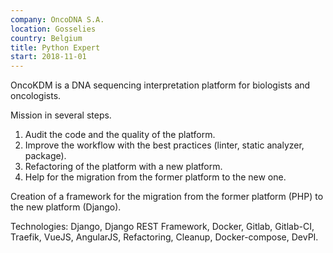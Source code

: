 ```yaml
---
company: OncoDNA S.A.
location: Gosselies
country: Belgium
title: Python Expert
start: 2018-11-01
---
```


OncoKDM is a DNA sequencing interpretation platform for biologists and
oncologists.

Mission in several steps.

1. Audit the code and the quality of the platform.
2. Improve the workflow with the best practices (linter, static analyzer,
   package).
3. Refactoring of the platform with a new platform.
4. Help for the migration from the former platform to the new one.

Creation of a framework for the migration from the former platform (PHP) to the
new platform (Django).

Technologies: Django, Django REST Framework, Docker, Gitlab, Gitlab-CI, Traefik,
VueJS, AngularJS, Refactoring, Cleanup, Docker-compose, DevPI.
